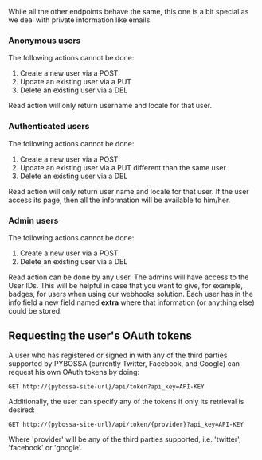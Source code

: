 While all the other endpoints behave the same, this one is a bit special as we deal with private information like emails.

### Anonymous users

The following actions cannot be done:

1.  Create a new user via a POST
2.  Update an existing user via a PUT
3.  Delete an existing user via a DEL

Read action will only return username and locale for that user.

### Authenticated users

The following actions cannot be done:

1.  Create a new user via a POST
2.  Update an existing user via a PUT different than the same user
3.  Delete an existing user via a DEL

Read action will only return user name and locale for that user. If the
user access its page, then all the information will be available to
him/her.

### Admin users

The following actions cannot be done:

1.  Create a new user via a POST
2.  Delete an existing user via a DEL

Read action can be done by any user. The admins will have access to the
User IDs. This will be helpful in case that you want to give, for
example, badges, for users when using our webhooks solution. Each user
has in the info field a new field named **extra** where that information
(or anything else) could be stored.

## Requesting the user's OAuth tokens

A user who has registered or signed in with any of the third parties
supported by PYBOSSA (currently Twitter, Facebook, and Google) can
request his own OAuth tokens by doing:

    GET http://{pybossa-site-url}/api/token?api_key=API-KEY

Additionally, the user can specify any of the tokens if only its
retrieval is desired:

    GET http://{pybossa-site-url}/api/token/{provider}?api_key=API-KEY

Where 'provider' will be any of the third parties supported, i.e.
'twitter', 'facebook' or 'google'.

